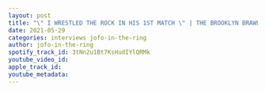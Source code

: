 ```yaml
---
layout: post
title: "\" I WRESTLED THE ROCK IN HIS 1ST MATCH \" | THE BROOKLYN BRAWLER INTERVIEW | JOFO IN THE RING #56"
date: 2021-05-29
categories: interviews jofo-in-the-ring
author: jofo-in-the-ring
spotify_track_id: 3tNn2u1Bt7KsHudIYlQRMk
youtube_video_id: 
apple_track_id: 
youtube_metadata: 
---
```

